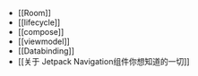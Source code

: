 - [[Room]]
- [[lifecycle]]
- [[compose]]
- [[viewmodel]]
- [[Databinding]]
- [[关于 Jetpack Navigation组件你想知道的一切]]